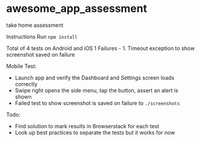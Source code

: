 # awesome_app_assessment
take home assessment

Instructions
Run `npm install`

Total of 4 tests on Android and iOS
1 Failures - 1. Timeout exception to show screenshot saved on failure

Mobile Test:
- Launch app and verify the Dashboard and Settings screen loads correctly
- Swipe right opens the side menu, tap the button, assert an alert is shown
- Failed test to show screenshot is saved on failure to `./screenshots`


Todo:
- Find solution to mark results in Browserstack for each test
- Look up best practices to separate the tests but it works for now

